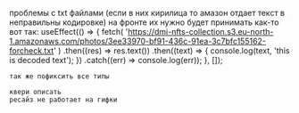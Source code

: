 проблемы с txt файлами (если в них кирилица то амазон отдает текст в неправильны кодировке) на фронте их нужно будет принимать как-то вот так:
	useEffect(() => {
		fetch(
			'https://dmi-nfts-collection.s3.eu-north-1.amazonaws.com/photos/3ee33970-bf91-436c-91ea-3c7bfc155162-forcheck.txt'
		)
			.then((res) => res.text())
			.then((text) => {
				console.log(text, 'this is decoded text');
			})
			.catch((err) => console.log(err));
	}, []);


    так же пофиксить все типы

	квери описать
	ресайз не работает на гифки